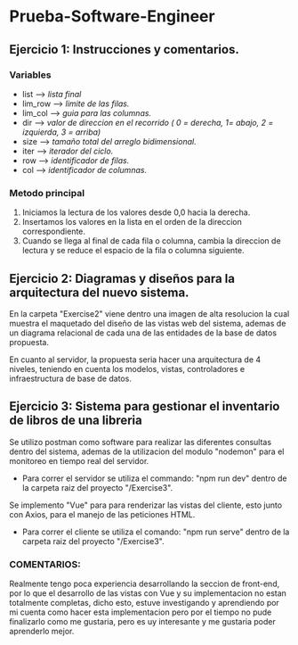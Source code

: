 # Prueba-Software-Engineer

## Ejercicio 1: Instrucciones y comentarios.

### Variables
- list --> *lista final*
- lim_row --> *limite de las filas.*
- lim_col --> *guia para las columnas.*
- dir --> *valor de direccion en el recorrido ( 0 = derecha, 1= abajo, 2 = izquierda, 3 = arriba)*
- size --> *tamaño total del arreglo bidimensional.*
- iter --> *iterador del ciclo.*
- row --> *identificador de filas.*
- col --> *identificador de columnas.*

### Metodo principal
1. Iniciamos la lectura de los valores desde 0,0 hacia la derecha.
2. Insertamos los valores en la lista en el orden de la direccion correspondiente.
3. Cuando se llega al final de cada fila o columna, cambia la direccion de lectura y se reduce el espacio de la fila o columna siguiente.

## Ejercicio 2: Diagramas y diseños para la arquitectura del nuevo sistema.

En la carpeta "Exercise2" viene dentro una imagen de alta resolucion la cual muestra el maquetado del diseño de las vistas web del sistema, ademas de un diagrama relacional de cada una de las entidades de la base de datos propuesta.

En cuanto al servidor, la propuesta seria hacer una arquitectura de 4 niveles, teniendo en cuenta los modelos, vistas, controladores e infraestructura de base de datos.

## Ejercicio 3: Sistema para gestionar el inventario de libros de una libreria

Se utilizo postman como software para realizar las diferentes consultas dentro del sistema, ademas de la utilizacion del modulo "nodemon" para el monitoreo en tiempo real del servidor.
- Para correr el servidor se utiliza el commando: "npm run dev" dentro de la carpeta raiz del proyecto "/Exercise3".

Se implemento "Vue" para para renderizar las vistas del cliente, esto junto con Axios, para el manejo de las peticiones HTML.
- Para correr el cliente se utiliza el comando: "npm run serve" dentro de la carpeta raiz del proyecto "/Exercise3".

### COMENTARIOS:
Realmente tengo poca experiencia desarrollando la seccion de front-end, por lo que el desarrollo de las vistas con Vue y su implementacion no estan totalmente completas, dicho esto, estuve investigando y aprendiendo por mi cuenta como hacer esta implementacion pero por el tiempo no pude finalizarlo como me gustaria, pero es uy interesante y me gustaria poder aprenderlo mejor.
